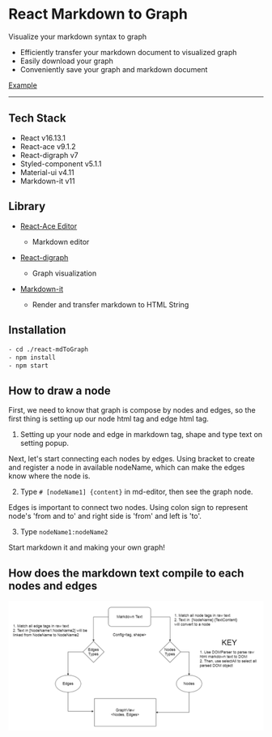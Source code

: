 # React Markdown to Graph

Visualize your markdown syntax to graph

-   Efficiently transfer your markdown document to visualized graph
-   Easily download your graph
-   Conveniently save your graph and markdown document

[Example](https://pauljay611.github.io/react-mdToGraph/)

---

## Tech Stack

-   React v16.13.1
-   React-ace v9.1.2
-   React-digraph v7
-   Styled-component v5.1.1
-   Material-ui v4.11
-   Markdown-it v11

## Library

-   [React-Ace Editor](https://github.com/securingsincity/react-ace)

    -   Markdown editor

-   [React-digraph](https://github.com/uber/react-digraph)

    -   Graph visualization

-   [Markdown-it](https://github.com/markdown-it/markdown-it)
    -   Render and transfer markdown to HTML String

## Installation

```
- cd ./react-mdToGraph
- npm install
- npm start
```

## How to draw a node

First, we need to know that graph is compose by nodes and edges, so the first thing is setting up our node html tag and edge html tag.

1. Setting up your node and edge in markdown tag, shape and type text on setting popup.

Next, let's start connecting each nodes by edges. Using bracket to create and register a node in available nodeName, which can make the edges know where the node is.

2. Type `# [nodeName1] {content}` in md-editor, then see the graph node.

Edges is important to connect two nodes. Using colon sign to represent node's 'from and to' and right side is 'from' and left is 'to'.

3. Type `nodeName1:nodeName2`

Start markdown it and making your own graph!

## How does the markdown text compile to each nodes and edges

![image](./mdToGraph.png)
